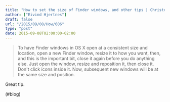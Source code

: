 ```yaml
---
title: "How to set the size of Finder windows, and other tips | Christopher Phin"
author: ["Eivind Hjertnes"]
draft: false
url: "/2015/09/08/How/606"
type: "post"
date: 2015-09-08T02:00:00+02:00
---
```


> To have Finder windows in OS X open at a consistent size and location,
> open a new Finder window, resize it to how you want, then, and this is
> the important bit, close it again before you do anything else. Just
> open the window, resize and reposition it, then close it. Don't click
> icons inside it. Now, subsequent new windows will be at the same size
> and position.

Great tip.

(#blog)
